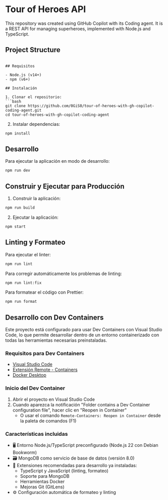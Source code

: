 # Tour of Heroes API

This repository was created using GitHub Copilot with its Coding agent. It is a REST API for managing superheroes, implemented with Node.js and TypeScript.

## Project Structure

```

## Requisitos

- Node.js (v14+)
- npm (v6+)

## Instalación

1. Clonar el repositorio:
```bash
git clone https://github.com/0GiS0/tour-of-heroes-with-gh-copilot-coding-agent.git
cd tour-of-heroes-with-gh-copilot-coding-agent
```

2. Instalar dependencias:
```bash
npm install
```

## Desarrollo

Para ejecutar la aplicación en modo de desarrollo:
```bash
npm run dev
```

## Construir y Ejecutar para Producción

1. Construir la aplicación:
```bash
npm run build
```

2. Ejecutar la aplicación:
```bash
npm start
```

## Linting y Formateo

Para ejecutar el linter:
```bash
npm run lint
```

Para corregir automáticamente los problemas de linting:
```bash
npm run lint:fix
```

Para formatear el código con Prettier:
```bash
npm run format
```

## Desarrollo con Dev Containers

Este proyecto está configurado para usar Dev Containers con Visual Studio Code, lo que permite desarrollar dentro de un entorno containerizado con todas las herramientas necesarias preinstaladas.

### Requisitos para Dev Containers

- [Visual Studio Code](https://code.visualstudio.com/)
- [Extensión Remote - Containers](https://marketplace.visualstudio.com/items?itemName=ms-vscode-remote.remote-containers)
- [Docker Desktop](https://www.docker.com/products/docker-desktop)

### Inicio del Dev Container

1. Abrir el proyecto en Visual Studio Code
2. Cuando aparezca la notificación "Folder contains a Dev Container configuration file", hacer clic en "Reopen in Container"
   - O usar el comando `Remote-Containers: Reopen in Container` desde la paleta de comandos (F1)

### Características incluidas

- 🖥️ Entorno Node.js/TypeScript preconfigurado (Node.js 22 con Debian Bookworm)
- 🗃️ MongoDB como servicio de base de datos (versión 8.0)
- 🧩 Extensiones recomendadas para desarrollo ya instaladas:
  - TypeScript y JavaScript (linting, formateo)
  - Soporte para MongoDB
  - Herramientas Docker
  - Mejoras Git (GitLens)
- ⚙️ Configuración automática de formateo y linting
